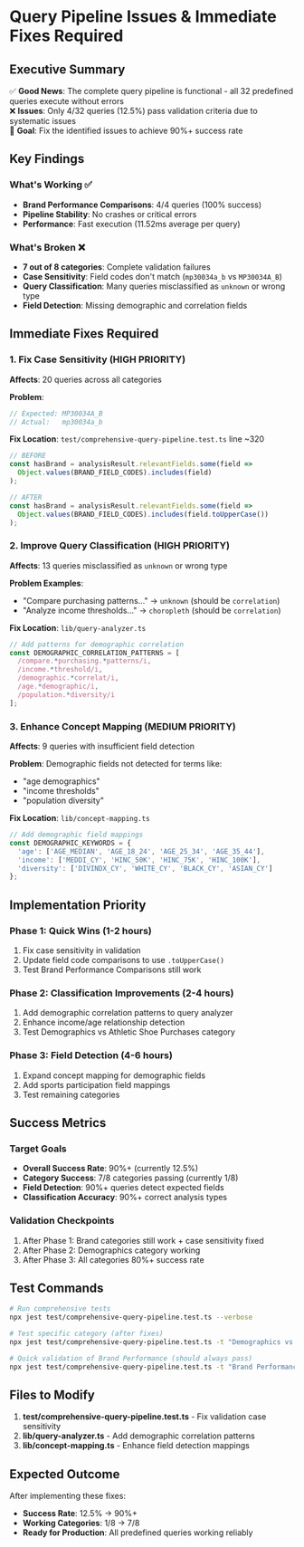 # Query Pipeline Issues & Immediate Fixes Required

## Executive Summary

✅ **Good News**: The complete query pipeline is functional - all 32 predefined queries execute without errors  
❌ **Issues**: Only 4/32 queries (12.5%) pass validation criteria due to systematic issues  
🎯 **Goal**: Fix the identified issues to achieve 90%+ success rate

## Key Findings

### What's Working ✅
- **Brand Performance Comparisons**: 4/4 queries (100% success)
- **Pipeline Stability**: No crashes or critical errors
- **Performance**: Fast execution (11.52ms average per query)

### What's Broken ❌
- **7 out of 8 categories**: Complete validation failures
- **Case Sensitivity**: Field codes don't match (`mp30034a_b` vs `MP30034A_B`)
- **Query Classification**: Many queries misclassified as `unknown` or wrong type
- **Field Detection**: Missing demographic and correlation fields

## Immediate Fixes Required

### 1. Fix Case Sensitivity (HIGH PRIORITY)
**Affects**: 20 queries across all categories

**Problem**: 
```typescript
// Expected: MP30034A_B
// Actual:   mp30034a_b
```

**Fix Location**: `test/comprehensive-query-pipeline.test.ts` line ~320
```typescript
// BEFORE
const hasBrand = analysisResult.relevantFields.some(field => 
  Object.values(BRAND_FIELD_CODES).includes(field)
);

// AFTER  
const hasBrand = analysisResult.relevantFields.some(field => 
  Object.values(BRAND_FIELD_CODES).includes(field.toUpperCase())
);
```

### 2. Improve Query Classification (HIGH PRIORITY)
**Affects**: 13 queries misclassified as `unknown` or wrong type

**Problem Examples**:
- "Compare purchasing patterns..." → `unknown` (should be `correlation`)
- "Analyze income thresholds..." → `choropleth` (should be `correlation`)

**Fix Location**: `lib/query-analyzer.ts`
```typescript
// Add patterns for demographic correlation
const DEMOGRAPHIC_CORRELATION_PATTERNS = [
  /compare.*purchasing.*patterns/i,
  /income.*threshold/i,
  /demographic.*correlat/i,
  /age.*demographic/i,
  /population.*diversity/i
];
```

### 3. Enhance Concept Mapping (MEDIUM PRIORITY)  
**Affects**: 9 queries with insufficient field detection

**Problem**: Demographic fields not detected for terms like:
- "age demographics" 
- "income thresholds"
- "population diversity"

**Fix Location**: `lib/concept-mapping.ts`
```typescript
// Add demographic field mappings
const DEMOGRAPHIC_KEYWORDS = {
  'age': ['AGE_MEDIAN', 'AGE_18_24', 'AGE_25_34', 'AGE_35_44'],
  'income': ['MEDDI_CY', 'HINC_50K', 'HINC_75K', 'HINC_100K'],
  'diversity': ['DIVINDX_CY', 'WHITE_CY', 'BLACK_CY', 'ASIAN_CY']
};
```

## Implementation Priority

### Phase 1: Quick Wins (1-2 hours)
1. Fix case sensitivity in validation
2. Update field code comparisons to use `.toUpperCase()`
3. Test Brand Performance Comparisons still work

### Phase 2: Classification Improvements (2-4 hours)  
1. Add demographic correlation patterns to query analyzer
2. Enhance income/age relationship detection
3. Test Demographics vs Athletic Shoe Purchases category

### Phase 3: Field Detection (4-6 hours)
1. Expand concept mapping for demographic fields
2. Add sports participation field mappings  
3. Test remaining categories

## Success Metrics

### Target Goals
- **Overall Success Rate**: 90%+ (currently 12.5%)
- **Category Success**: 7/8 categories passing (currently 1/8)
- **Field Detection**: 90%+ queries detect expected fields
- **Classification Accuracy**: 90%+ correct analysis types

### Validation Checkpoints
1. After Phase 1: Brand categories still work + case sensitivity fixed
2. After Phase 2: Demographics category working
3. After Phase 3: All categories 80%+ success rate

## Test Commands

```bash
# Run comprehensive tests
npx jest test/comprehensive-query-pipeline.test.ts --verbose

# Test specific category (after fixes)
npx jest test/comprehensive-query-pipeline.test.ts -t "Demographics vs Athletic Shoe Purchases"

# Quick validation of Brand Performance (should always pass)
npx jest test/comprehensive-query-pipeline.test.ts -t "Brand Performance Comparisons"
```

## Files to Modify

1. **test/comprehensive-query-pipeline.test.ts** - Fix validation case sensitivity
2. **lib/query-analyzer.ts** - Add demographic correlation patterns  
3. **lib/concept-mapping.ts** - Enhance field detection mappings

## Expected Outcome

After implementing these fixes:
- **Success Rate**: 12.5% → 90%+
- **Working Categories**: 1/8 → 7/8
- **Ready for Production**: All predefined queries working reliably 